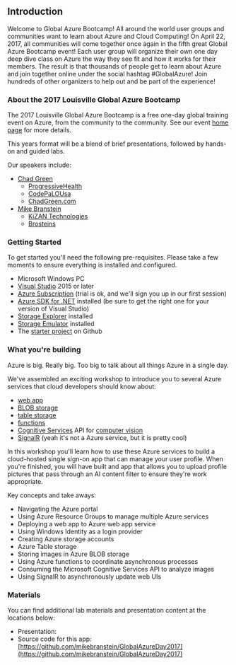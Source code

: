 ## Introduction

Welcome to Global Azure Bootcamp! All around the world user groups and communities want to learn about Azure and Cloud Computing! On April 22, 2017, all communities will come together once again in the fifth great Global Azure Bootcamp event! Each user group will organize their own one day deep dive class on Azure the way they see fit and how it works for their members. The result is that thousands of people get to learn about Azure and join together online under the social hashtag #GlobalAzure! Join hundreds of other organizers to help out and be part of the experience! 

### About the 2017 Louisville Global Azure Bootcamp

The 2017 Louisville Global Azure Bootcamp is a free one-day global training event on Azure, from the community to the community. See our event [home page](http://louisville.azurebootcamp.net/) for more details. 

This years format will be a blend of brief presentations, followed by hands-on and guided labs. 

Our speakers include:

* [Chad Green](https://twitter.com/chadgreen)
    * [ProgressiveHealth](http://phrehab.com/)
    * [CodePaLOUsa](http://www.codepalousa.com/)
    * [ChadGreen.com](http://www.chadgreen.com/)
* [Mike Branstein](https://twitter.com/mikebranstein)
    * [KiZAN Technologies](http://kizan.com)
    * [Brosteins](https://brosteins.com)

### Getting Started

To get started you'll need the following pre-requisites. Please take a few moments to ensure everything is installed and configured.

* Microsoft Windows PC
* [Visual Studio](https://www.visualstudio.com) 2015 or later
* [Azure Subscription](https://azure.microsoft.com) (trial is ok, and we'll sign you up in our first session)
* [Azure SDK for .NET](https://azure.microsoft.com/en-us/downloads/) installed (be sure to get the right one for your version of Visual Studio)
* [Storage Explorer](http://storageexplorer.com/) installed
* [Storage Emulator](https://go.microsoft.com/fwlink/?LinkId=717179&clcid=0x409) installed
* The [starter project](https://github.com/mikebranstein/GlobalAzureDay2017/tree/start) on Github

### What you're building

Azure is big. Really big. Too big to talk about all things Azure in a single day. 

We've assembled an exciting workshop to introduce you to several Azure services that cloud developers should know about:
* [web app](https://azure.microsoft.com/en-us/services/app-service/web/)
* [BLOB storage](https://azure.microsoft.com/en-us/services/storage/blobs/)
* [table storage](https://azure.microsoft.com/en-us/services/storage/tables/)
* [functions](https://azure.microsoft.com/en-us/services/functions/)
* [Cognitive Services](https://www.microsoft.com/cognitive-services) API for [computer vision](https://www.microsoft.com/cognitive-services/en-us/computer-vision-api)
* [SignalR](https://www.asp.net/signalr) (yeah it's not a Azure service, but it is pretty cool)

In this workshop you'll learn how to use these Azure services to build a cloud-hosted single sign-on app that can manage your user profile. When you're finished, you will have built and app that allows you to upload profile pictures that pass through an AI content filter to ensure they're work appropriate. 

Key concepts and take aways:

* Navigating the Azure portal
* Using Azure Resource Groups to manage multiple Azure services
* Deploying a web app to Azure web app service
* Using Windows Identity as a login provider
* Creating Azure storage accounts
* Azure Table storage 
* Storing images in Azure BLOB storage
* Using Azure functions to coordinate asynchronous processes
* Consuming the Microsoft Cognitive Services API to analyze images
* Using SignalR to asynchronously update web UIs

### Materials

You can find additional lab materials and presentation content at the locations below:

* Presentation: 
* Source code for this app: [https://github.com/mikebranstein/GlobalAzureDay2017](https://github.com/mikebranstein/GlobalAzureDay2017)